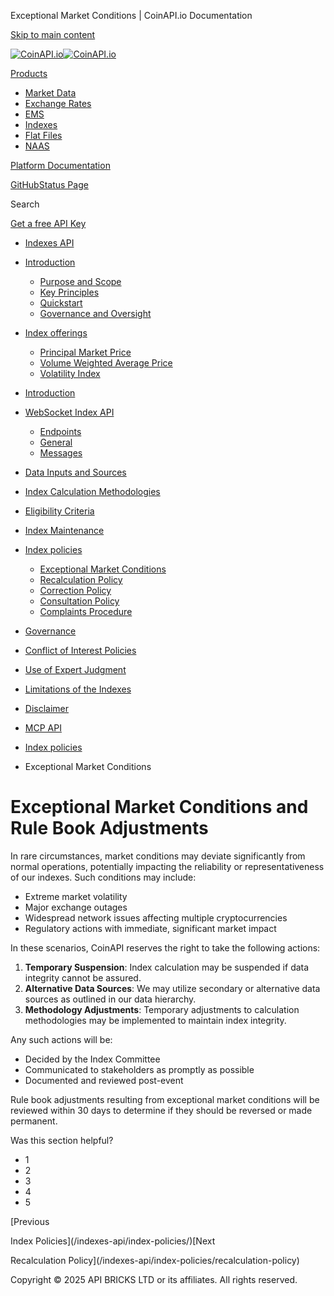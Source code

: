 Exceptional Market Conditions | CoinAPI.io Documentation




[Skip to main content](#__docusaurus_skipToContent_fallback)

[![CoinAPI.io](/img/logo.svg)![CoinAPI.io](/img/logo.svg)](https://www.coinapi.io)

[Products](/indexes-api/index-policies/exceptional-market-conditions)

* [Market Data](/market-data/)
* [Exchange Rates](/exchange-rates-api/)
* [EMS](/ems-api/)
* [Indexes](/indexes-api/)
* [Flat Files](/flat-files-api/)
* [NAAS](/naas-api/)

[Platform Documentation](/general/authentication)

[GitHub](https://github.com/api-bricks/api-bricks-sdk)[Status Page](https://status.coinapi.io)

Search

[Get a free API Key](https://console.coinapi.io/?link=/apikeys/create)

* [Indexes API](/indexes-api/)
* [Introduction](/indexes-api/introduction/)

  + [Purpose and Scope](/indexes-api/introduction/purpose-and-scope)
  + [Key Principles](/indexes-api/introduction/key-principles)
  + [Quickstart](/indexes-api/introduction/quickstart)
  + [Governance and Oversight](/indexes-api/introduction/governance-and-oversight)
* [Index offerings](/category/index-offerings)

  + [Principal Market Price](/indexes-api/index-offerings/primkt-index)
  + [Volume Weighted Average Price](/indexes-api/index-offerings/vwap-index)
  + [Volatility Index](/indexes-api/index-offerings/capivix-index)
* [Introduction](/indexes-api/rest-api/coinapi-indexes-rest-api)
* [WebSocket Index API](/indexes-api/websocket-api/)

  + [Endpoints](/indexes-api/websocket-api/endpoints)
  + [General](/indexes-api/websocket-api/general)
  + [Messages](/indexes-api/websocket-api/messages)
* [Data Inputs and Sources](/indexes-api/data-inputs-and-sources/)
* [Index Calculation Methodologies](/category/index-calculation-methodologies)
* [Eligibility Criteria](/category/eligibility-criteria)
* [Index Maintenance](/category/index-maintenance)
* [Index policies](/indexes-api/index-policies/)

  + [Exceptional Market Conditions](/indexes-api/index-policies/exceptional-market-conditions)
  + [Recalculation Policy](/indexes-api/index-policies/recalculation-policy)
  + [Correction Policy](/indexes-api/index-policies/correction-policy)
  + [Consultation Policy](/indexes-api/index-policies/consultation-policy)
  + [Complaints Procedure](/indexes-api/index-policies/complaints-procedure)
* [Governance](/category/governance)
* [Conflict of Interest Policies](/indexes-api/conflict-of-interest-policies)
* [Use of Expert Judgment](/indexes-api/use-of-expert-judgment)
* [Limitations of the Indexes](/indexes-api/limitations-of-the-indexes)
* [Disclaimer](/indexes-api/disclaimer)
* [MCP API](/indexes-api/mcp)

* [Index policies](/indexes-api/index-policies/)
* Exceptional Market Conditions

Exceptional Market Conditions and Rule Book Adjustments
=======================================================

In rare circumstances, market conditions may deviate significantly from normal operations, potentially impacting the reliability or representativeness of our indexes. Such conditions may include:

* Extreme market volatility
* Major exchange outages
* Widespread network issues affecting multiple cryptocurrencies
* Regulatory actions with immediate, significant market impact

In these scenarios, CoinAPI reserves the right to take the following actions:

1. **Temporary Suspension**: Index calculation may be suspended if data integrity cannot be assured.
2. **Alternative Data Sources**: We may utilize secondary or alternative data sources as outlined in our data hierarchy.
3. **Methodology Adjustments**: Temporary adjustments to calculation methodologies may be implemented to maintain index integrity.

Any such actions will be:

* Decided by the Index Committee
* Communicated to stakeholders as promptly as possible
* Documented and reviewed post-event

Rule book adjustments resulting from exceptional market conditions will be reviewed within 30 days to determine if they should be reversed or made permanent.

Was this section helpful?

* 1
* 2
* 3
* 4
* 5

[Previous

Index Policies](/indexes-api/index-policies/)[Next

Recalculation Policy](/indexes-api/index-policies/recalculation-policy)

Copyright © 2025 API BRICKS LTD or its affiliates. All rights reserved.